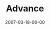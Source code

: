 ---
layout: message
category: message
series: "Kingdom"
title: "Advance"
date: 2007-03-18-00-00
message_id: 27
audio: "http://s3.amazonaws.com/crossroads-media/media/legacy/mp3/Kingdom_05_Advance_03-18-07_Mingo.mp3"
audio-duration: "32:05"
explicit: "N"
---